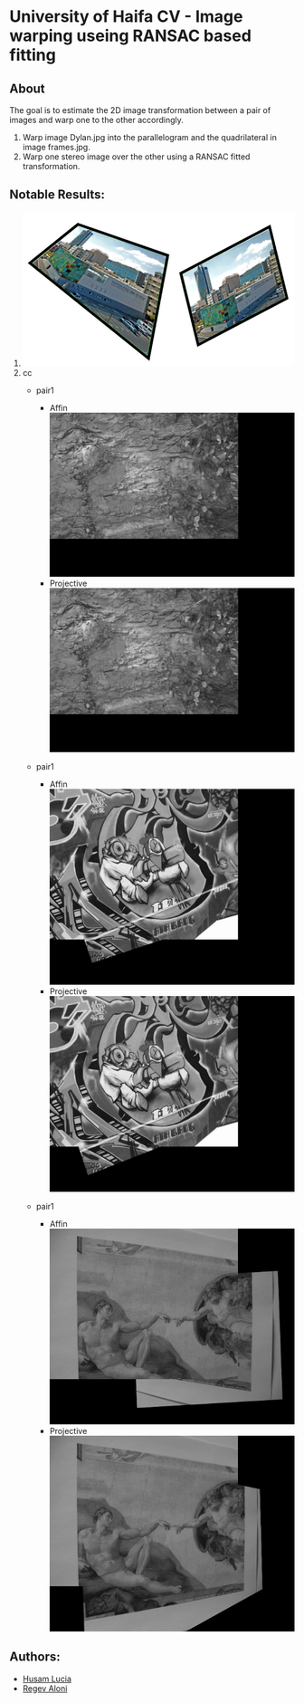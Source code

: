 # University of Haifa CV - Image warping useing RANSAC based fitting

## About
The goal is to estimate the 2D image transformation between a pair of images and warp one to the other accordingly.
1. Warp image Dylan.jpg into the parallelogram and the quadrilateral in image frames.jpg.
2. Warp one stereo image over the other using a RANSAC fitted transformation.

## Notable Results:
1. ![Q3A](./outputs/Q3A.png?raw=true)
2. cc
   - pair1
     - Affin
       ![Q3B_pair1_affine](./outputs/Q3B_pair1_affine.png?raw=true)
     - Projective  
       ![Q3B_pair1_projective](./outputs/Q3B_pair1_projective.png?raw=true)
   - pair1
     - Affin
       ![Q3B_pair2_affine](./outputs/Q3B_pair2_affine.png?raw=true)
     - Projective  
       ![Q3B_pair2_projective](./outputs/Q3B_pair2_projective.png?raw=true)

    - pair1
      - Affin
           ![Q3B_pair3_affine](./outputs/Q3B_pair3_affine.png?raw=true)
      - Projective  
           ![Q3B_pair3_projective](./outputs/Q3B_pair3_projective.png?raw=true)
           
 ## Authors:
  - [Husam Lucia](https://www.linkedin.com/in/husam-lucia-6841b51a3)
  - [Regev Aloni](https://www.linkedin.com/in/aloniregev)
